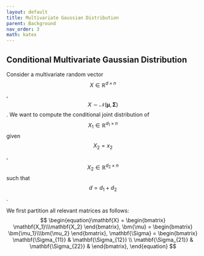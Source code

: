 ```yaml
---
layout: default
title: Multivariate Gaussian Distribution
parent: Background
nav_order: 3
math: katex
---
```


## Conditional Multivariate Gaussian Distribution
Consider a multivariate random vector $$X\in\mathbb{R}^{d\times n}$$, $$X\sim\mathcal{N}(\boldsymbol{\mu},\boldsymbol{\Sigma})$$. We want to compute the conditional joint distribution of $$X_1\in\mathbb{R}^{d_1\times n}$$ given $$X_2=x_2$$, $$X_2\in\mathbb{R}^{d_2\times n}$$ such that $$d=d_1+d_2$$. 

We first partition all relevant matrices as follows:
$$
\begin{equation}\mathbf{X} = 
    \begin{bmatrix}
        \mathbf{X_1}\\\mathbf{X_2}
    \end{bmatrix},
    \bm{\mu} = 
    \begin{bmatrix}
        \bm{\mu_1}\\\bm{\mu_2}
    \end{bmatrix},
    \mathbf{\Sigma} = 
    \begin{bmatrix}
        \mathbf{\Sigma_{11}} & \mathbf{\Sigma_{12}} \\
        \mathbf{\Sigma_{21}} & \mathbf{\Sigma_{22}} &
    \end{bmatrix},
\end{equation}
$$